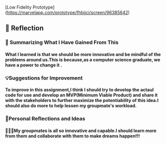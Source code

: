 
 [Low Fidelity Prototype]   (https://marvelapp.com/prototype/fhbjjci/screen/96385642)
 <h2>🌟 Reflection</h2>  
 <h3> 📘 Summarizing What I Have Gained From This </h3>
<h4> What I learned is that we should be more innovative and be mindful of the problems around us.This is because,as a computer science graduate,
we have a power to change it .</h4>

 <h3>💡Suggestions for Improvement </h3>
<h4>To improve in this assignment,I think I should try to develop the actaul code for use and develop an MVP(Minimum Viable Product) and share it with 
  the stakeholders to further maximize the potentiability of this idea.I should also do more to help lessen my groupmate's workload.
</h4>

 <h3> 🤔Personal Reflections and Ideas  </h3>
<h4>  🤩🤩🤩My groupmates is all so innovative and capable.I should learn more from them and collaborate with them to make dreams happen!!!
</h4>

